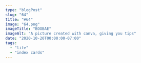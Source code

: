 ```yaml
---
type: "blogPost"
slug: "64"
title: "#64"
image: "64.png"
imageTitle: "BOOBAE"
imageAlt: "A picture created with canva, giving you tips"
date: "2020-10-20T00:00:00-07:00"
tags:
  - "life"
  - "index cards"
---
```

